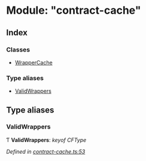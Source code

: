 # Module: "contract-cache"

## Index

### Classes

* [WrapperCache](../classes/_contract_cache_.wrappercache.md)

### Type aliases

* [ValidWrappers](_contract_cache_.md#validwrappers)

## Type aliases

###  ValidWrappers

Ƭ **ValidWrappers**: *keyof CFType*

*Defined in [contract-cache.ts:53](https://github.com/medhak1/celo-monorepo/blob/master/packages/sdk/contractkit/src/contract-cache.ts#L53)*
